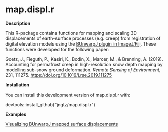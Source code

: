 # map.displ.r

**Description**

This R-package contains functions for mapping and scaling 3D displacements of earth-surface processes (e.g. creep) from registration of digital elevation models using the [BUnwarpJ plugin in ImageJ/Fiji](https://imagej.net/BUnwarpJ). These functions were developed for the following paper:

Goetz, J., Fieguth, P., Kasiri, K., Bodin, X., Marcer, M., & Brenning, A. (2019). Accounting for permafrost creep in high-resolution snow depth mapping by modelling sub-snow ground deformation. *Remote Sensing of Environment*, 231, 111275. https://doi.org/10.1016/j.rse.2019.111275


**Installation**

You can install this development version of map.displ.r with:

devtools::install_github("jngtz/map.displ.r")

**Examples**

[Visualizing BUnwarpJ mapped surface displacements](https://jngtz.github.io/map.displ.r/articles/2_Visualizing_surface_displacements.html)

